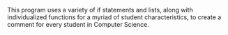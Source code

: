 This program uses a variety of if statements and lists, along with individualized functions for a myriad of student characteristics, to create a comment for every student in Computer Science.
